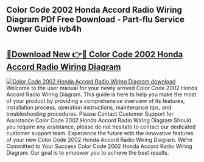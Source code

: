 ## Color Code 2002 Honda Accord Radio Wiring Diagram PDf Free Download - Part-flu Service Owner Guide ivb4h

# <h2><a href="http://dfrckf7.blite.top/?on=Color+Code+2002+Honda+Accord+Radio+Wiring+Diagram">🔗Download New 👉🔴 Color Code 2002 Honda Accord Radio Wiring Diagram</a></h2>

[![Color Code 2002 Honda Accord Radio Wiring Diagram download](https://i.imgur.com/lujVjoI.png)](http://dfrckf7.blite.top/?on=Color+Code+2002+Honda+Accord+Radio+Wiring+Diagram)
Welcome to the user manual for your newly arrived Color Code 2002 Honda Accord Radio Wiring Diagram. This guide is here to help you make the most of your product by providing a comprehensive overview of its features, installation process, operation instructions, maintenance tips, and troubleshooting procedures. Please Contact Customer Support for Assistance Color Code 2002 Honda Accord Radio Wiring Diagram Should you require any assistance, please do not hesitate to contact our dedicated customer support team. Experience the future with the innovative features of your new Color Code 2002 Honda Accord Radio Wiring Diagram. We're Committed to Your Success Color Code 2002 Honda Accord Radio Wiring Diagram. Our goal is to empower you to achieve the best results.
